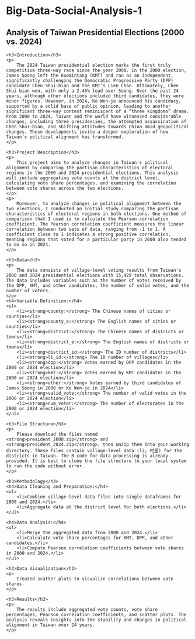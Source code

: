 <!DOCTYPE html>
<html lang="en">
<head>
    <meta charset="UTF-8">
    <meta name="viewport" content="width=device-width, initial-scale=1.0">
    <title>Big-Data-Social-Analysis-1</title>
</head>
<body>
    <h1>Big-Data-Social-Analysis-1</h1>
    <h2>Analysis of Taiwan Presidential Elections (2000 vs. 2024)</h2>
    
    <h3>Introduction</h3>
    <p>
        The 2024 Taiwan presidential election marks the first truly competitive three-way race since the year 2000. In the 2000 election, James Soong left the Kuomintang (KMT) and ran as an independent, significantly challenging the Democratic Progressive Party (DPP) candidate Chen Shui-bian and the KMT’s Lien Chan. Ultimately, Chen Shui-bian won, with only a 2.46% lead over Soong. Over the past 24 years, although other elections included third candidates, they were minor figures. However, in 2024, Ko Wen-je announced his candidacy, supported by a solid base of public opinion, leading to another significant three-way contest reminiscent of a “three kingdoms” drama. From 2000 to 2024, Taiwan and the world have witnessed considerable changes, including three presidencies, the attempted assassination of Chen Shui-bian, and shifting attitudes towards China amid geopolitical changes. These developments invite a deeper exploration of how Taiwan’s political alignment has transformed.
    </p>
    
    <h3>Project Description</h3>
    <p>
        This project aims to analyze changes in Taiwan's political alignment by comparing the partisan characteristics of electoral regions in the 2000 and 2024 presidential elections. This analysis will include aggregating vote counts at the district level, calculating vote share percentages, and examining the correlation between vote shares across the two elections.
    </p>
    <p>
        Moreover, to analyze changes in political alignment between the two elections, I conducted an initial study comparing the partisan characteristics of electoral regions in both elections. One method of comparison that I used is to calculate the Pearson correlation coefficient. The Pearson correlation coefficient measures the linear correlation between two sets of data, ranging from -1 to 1. A coefficient close to 1 indicates a strong positive correlation, meaning regions that voted for a particular party in 2000 also tended to do so in 2024.
    </p>
    
    <h3>Data</h3>
    <p>
        The data consists of village-level voting results from Taiwan's 2000 and 2024 presidential elections with 15,429 total observations. The data includes variables such as the number of votes received by the DPP, KMT, and other candidates, the number of valid votes, and the number of voters.
    </p>
    <h4>Variable Definition:</h4>
    <ul>
        <li><strong>county:</strong> The Chinese names of cities or counties</li>
        <li><strong>county_e:</strong> The English names of cities or counties</li>
        <li><strong>district:</strong> The Chinese names of districts or towns</li>
        <li><strong>district_e:</strong> The English names of districts or towns</li>
        <li><strong>district_id:</strong> The ID number of districts</li>
        <li><strong>li_id:</strong> The ID number of villages</li>
        <li><strong>dpp:</strong> Votes earned by DPP candidates in the 2000 or 2024 election</li>
        <li><strong>kmt:</strong> Votes earned by KMT candidates in the 2000 or 2024 election</li>
        <li><strong>other:</strong> Votes earned by third candidates of James Soong in 2000 or Ko Wen-je in 2024</li>
        <li><strong>valid_vote:</strong> The number of valid votes in the 2000 or 2024 election</li>
        <li><strong>num_voter:</strong> The number of electorates in the 2000 or 2024 election</li>
    </ul>
    
    <h3>File Structure</h3>
    <p>
        Please download the files named <strong>president_2000.zip</strong> and <strong>president_2024.zip</strong>, then unzip them into your working directory. These files contain village-level data (li; 村里) for the districts in Taiwan. The R code for data processing is already provided. It is best to clone the file structure to your local system to run the code without error.
    </p>
    
    <h3>Methodology</h3>
    <h4>Data Cleaning and Preparation:</h4>
    <ul>
        <li>Combine village-level data files into single dataframes for 2000 and 2024.</li>
        <li>Aggregate data at the district level for both elections.</li>
    </ul>
    
    <h4>Data Analysis:</h4>
    <ul>
        <li>Merge the aggregated data from 2000 and 2024.</li>
        <li>Calculate vote share percentages for KMT, DPP, and other candidates.</li>
        <li>Compute Pearson correlation coefficients between vote shares in 2000 and 2024.</li>
    </ul>
    
    <h3>Data Visualization</h3>
    <p>
        Created scatter plots to visualize correlations between vote shares.
    </p>
    
    <h3>Results</h3>
    <p>
        The results include aggregated vote counts, vote share percentages, Pearson correlation coefficients, and scatter plots. The analysis reveals insights into the stability and changes in political alignment in Taiwan over 24 years.
    </p>
</body>
</html>
